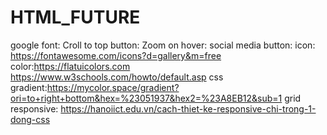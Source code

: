 # HTML_FUTURE
google font:<link href="https://fonts.googleapis.com/css?family=Dancing+Script&display=swap" rel="stylesheet">
Croll to top button: 
Zoom on hover:
social media button:<link rel="stylesheet" href="https://cdnjs.cloudflare.com/ajax/libs/font-awesome/4.7.0/css/font-awesome.min.css">
icon: https://fontawesome.com/icons?d=gallery&m=free
color:https://flatuicolors.com
https://www.w3schools.com/howto/default.asp
css gradient:https://mycolor.space/gradient?ori=to+right+bottom&hex=%23051937&hex2=%23A8EB12&sub=1
grid responsive: https://hanoiict.edu.vn/cach-thiet-ke-responsive-chi-trong-1-dong-css
